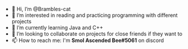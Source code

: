 - 👋 Hi, I’m @Brambles-cat
- 👀 I’m interested in reading and practicing programming with different projects
- 🌱 I’m currently learning Java and C++
- 💞️ I’m looking to collaborate on projects for close friends if they want to
- 📫 How to reach me: I'm __Smol Ascended Bee#5061__ on discord

<!---
Brambles-cat/Brambles-cat is a ✨ special ✨ repository because its `README.md` (this file) appears on your GitHub profile.
You can click the Preview link to take a look at your changes.
--->
